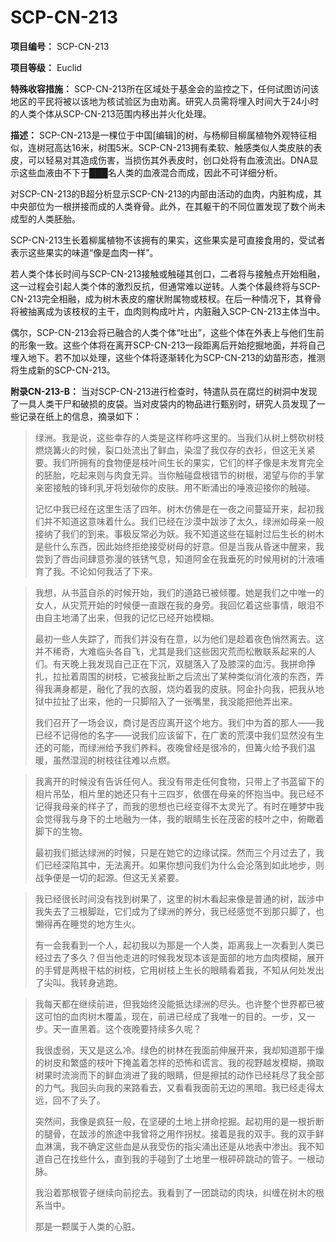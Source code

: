 # SCP-CN-213

**项目编号：** SCP-CN-213

**项目等级：** Euclid

**特殊收容措施：** SCP-CN-213所在区域处于基金会的监控之下，任何试图访问该地区的平民将被以该地为核试验区为由劝离。研究人员需将埋入时间大于24小时的人类个体从SCP-CN-213范围内移出并火化处理。

**描述：** SCP-CN-213是一棵位于中国[编辑]的树，与杨柳目柳属植物外观特征相似，连树冠高达16米，树围5米。SCP-CN-213拥有柔软、触感类似人类皮肤的表皮，可以轻易对其造成伤害，当损伤其外表皮时，创口处将有血液流出。DNA显示这些血液由不下于███名人类的血液混合而成，因此不可详细分析。

对SCP-CN-213的B超分析显示SCP-CN-213的内部由活动的血肉，内脏构成，其中央部位为一根拼接而成的人类脊骨。此外，在其躯干的不同位置发现了数个尚未成型的人类胚胎。

SCP-CN-213生长着柳属植物不该拥有的果实，这些果实是可直接食用的，受试者表示这些果实的味道“像是血肉一样”。

若人类个体长时间与SCP-CN-213接触或触碰其创口，二者将与接触点开始相融，这一过程会引起人类个体的激烈反抗，但通常难以逆转。人类个体最终将与SCP-CN-213完全相融，成为树木表皮的瘤状附属物或枝杈。在后一种情况下，其脊骨将被抽离成为该枝杈的主干，血肉则构成叶片，内脏融入SCP-CN-213主体当中。

偶尔，SCP-CN-213会将已融合的人类个体“吐出”，这些个体在外表上与他们生前的形象一致。这些个体将在离开SCP-CN-213一段距离后开始挖掘地面，并将自己埋入地下。若不加以处理，这些个体将逐渐转化为SCP-CN-213的幼苗形态，推测将生成新的SCP-CN-213。

**附录CN-213-B：** 当对SCP-CN-213进行检查时，特遣队员在腐烂的树洞中发现了一具人类干尸和破损的皮袋。当对皮袋内的物品进行甄别时，研究人员发现了一些记录在纸上的信息，摘录如下：


> 绿洲。我是说，这些幸存的人类是这样称呼这里的。当我们从树上劈砍树枝燃烧篝火的时候，裂口处流出了鲜血，染湿了我仅存的衣衫，但这无关紧要。我们所拥有的食物便是枝叶间生长的果实，它们的样子像是未发育完全的胚胎，吃起来则与肉食无异。当你触碰盘根错节的树根，渴望与你的手掌亲密接触的锋利乳牙将划破你的皮肤。用不断涌出的唾液迎接你的触碰。
> 
> 记忆中我已经在这里生活了四年。树木仿佛是在一夜之间蔓延开来，起初我们并不知道这意味着什么。我们已经在沙漠中跋涉了太久，绿洲如母亲一般接纳了我们的到来。事极反常必为妖。我不知道这些在辐射过后生长的树木是些什么东西，因此始终拒绝接受树母的好意。但是当我从昏迷中醒来，我尝到了唇齿间肆意弥漫的铁锈气息，知道阿金在我垂死的时候用树的汁液哺育了我。不论如何我活了下来。
> 


> 我想，从书蓝自杀的时候开始，我们的道路已被倾覆。她是我们之中唯一的女人，从灾荒开始的时候便一直跟在我的身旁。我回忆着这些事情，眼泪不由自主地涌了出来，但我的记忆已经开始模糊。
> 
> 最初一些人失踪了，而我们并没有在意，以为他们是趁着夜色悄然离去。这并不稀奇，大难临头各自飞，尤其是我们这些因灾荒而松散联系起来的人们。有天晚上我发现自己正在下沉，双腿落入了及膝深的血污。我拼命挣扎，拉扯着周围的树枝，它被我扯断之后流出了某种类似消化液的东西，弄得我满身都是，融化了我的衣服，烧灼着我的皮肤。阿金扑向我，把我从地狱中拉扯了出来，他的一只脚陷入了一张嘴里，我没能把他弄出来。
> 
> 我们召开了一场会议，商讨是否应离开这个地方。我们中为首的那人——我已经不记得他的名字——说我们应该留下，在广袤的荒漠中我们显然没有生还的可能，而绿洲给予我们养料。夜晚曾经是很冷的，但篝火给予我们温暖，虽然湿润的树枝往往难以点燃。
> 


> 我离开的时候没有告诉任何人。我没有带走任何食物，只带上了书蓝留下的相片吊坠，相片里的她还只有十三四岁，依偎在母亲的怀抱当中。我已经不记得我母亲的样子了，而我的思想也已经变得不太灵光了。有时在睡梦中我会觉得我与身下的土地融为一体，我的眼睛生长在茂密的枝叶之中，俯瞰着脚下的生物。
> 
> 最初我们抵达绿洲的时候，只是在她它的边缘试探。然而三个月过去了，我们已经深陷其中，无法离开。如果你想问我们为什么会沦落到如此地步，则战争便是一切的起源。但这无关紧要。
> 


> 我已经很长时间没有找到树果了，这里的树木看起来像是普通的树，跋涉中我失去了三根脚趾，它们成为了绿洲的养分，我已经感觉不到那只脚了，也懒得再在睡觉的地方生火。
> 
> 有一会我看到一个人，起初我以为那是一个人类，距离我上一次看到人类已经过去了多久？但当他走进的时候我发现本该是面部的地方血肉模糊，展开的手臂是两根干枯的树枝，它用树枝上生长的眼睛看着我，不知从何处发出了尖叫。我转身逃跑。
> 


> 我每天都在继续前进，但我始终没能抵达绿洲的尽头。也许整个世界都已被这可怕的血肉树木覆盖，现在，前进已经成了我唯一的目的。一步，又一步。天一直黑着。这个夜晚要持续多久呢？
> 
> 我很虚弱，天又是这么冷。绿色的树林在我面前伸展开来，我却知道那干燥的树皮和繁盛的枝叶下掩盖着怎样的恐怖和谎言。我的视野越发模糊，摘取树果时流淌而下的鲜血淌进了我的眼睛，但是擦拭的动作已经耗尽了我全部的力气。我回头向我的来路看去，又看看我面前无边的黑暗。我已经走得太远，回不了头了。
> 
> 突然间，我像是疯狂一般，在坚硬的土地上拼命挖掘。起初用的是一根折断的腿骨，在跋涉的旅途中我曾将之用作拐杖。接着是我的双手。我的双手鲜血淋漓，我不确定这些血是从我受伤的指尖涌出还是从地表中渗出。我不知道自己在找些什么，直到我的手碰到了土地里一根砰砰跳动的管子。一根动脉。
> 
> 我沿着那根管子继续向前挖去。我看到了一团跳动的肉块，纠缠在树木的根系当中。
> 
> 那是一颗属于人类的心脏。
> 


